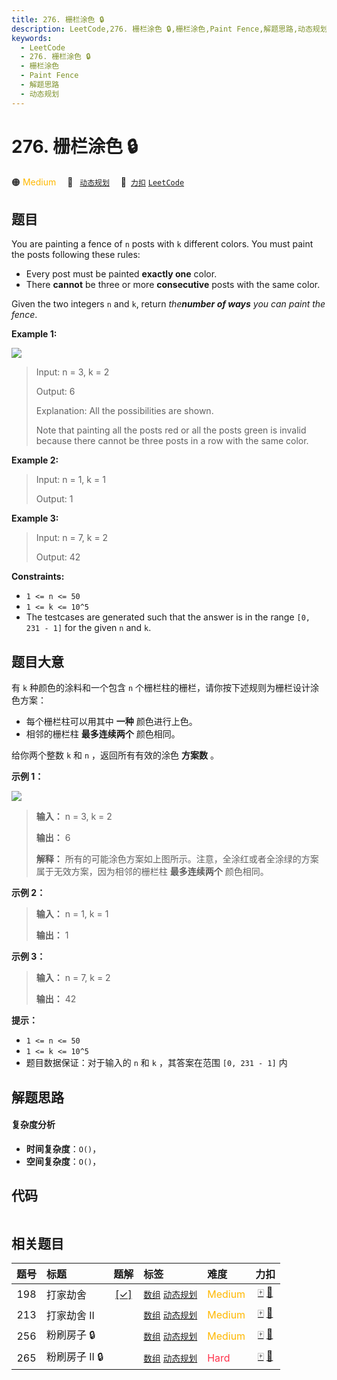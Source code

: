 ```yaml
---
title: 276. 栅栏涂色 🔒
description: LeetCode,276. 栅栏涂色 🔒,栅栏涂色,Paint Fence,解题思路,动态规划
keywords:
  - LeetCode
  - 276. 栅栏涂色 🔒
  - 栅栏涂色
  - Paint Fence
  - 解题思路
  - 动态规划
---
```


# 276. 栅栏涂色 🔒

🟠 <font color=#ffb800>Medium</font>&emsp; 🔖&ensp; [`动态规划`](/tag/dynamic-programming.md)&emsp; 🔗&ensp;[`力扣`](https://leetcode.cn/problems/paint-fence) [`LeetCode`](https://leetcode.com/problems/paint-fence)

## 题目

You are painting a fence of `n` posts with `k` different colors. You must
paint the posts following these rules:

  * Every post must be painted **exactly one** color.
  * There **cannot** be three or more **consecutive** posts with the same color.

Given the two integers `n` and `k`, return _the**number of ways** you can
paint the fence_.



**Example 1:**

![](https://fastly.jsdelivr.net/gh/doocs/leetcode@main/solution/0200-0299/0276.Paint%20Fence/images/paintfenceex1.png)

> Input: n = 3, k = 2
> 
> Output: 6
> 
> Explanation: All the possibilities are shown.
> 
> Note that painting all the posts red or all the posts green is invalid because there cannot be three posts in a row with the same color.

**Example 2:**

> Input: n = 1, k = 1
> 
> Output: 1

**Example 3:**

> Input: n = 7, k = 2
> 
> Output: 42

**Constraints:**

  * `1 <= n <= 50`
  * `1 <= k <= 10^5`
  * The testcases are generated such that the answer is in the range `[0, 231 - 1]` for the given `n` and `k`.


## 题目大意

有 `k` 种颜色的涂料和一个包含 `n` 个栅栏柱的栅栏，请你按下述规则为栅栏设计涂色方案：

  * 每个栅栏柱可以用其中 **一种** 颜色进行上色。
  * 相邻的栅栏柱 **最多连续两个** 颜色相同。

给你两个整数 `k` 和 `n` ，返回所有有效的涂色 **方案数** 。

**示例 1：**

![](https://fastly.jsdelivr.net/gh/doocs/leetcode@main/solution/0200-0299/0276.Paint%20Fence/images/paintfenceex1.png)

> 
> 
> 
> 
> 
> **输入：** n = 3, k = 2
> 
> **输出：** 6
> 
> **解释：** 所有的可能涂色方案如上图所示。注意，全涂红或者全涂绿的方案属于无效方案，因为相邻的栅栏柱 **最多连续两个** 颜色相同。
> 
> 

**示例 2：**

> 
> 
> 
> 
> 
> **输入：** n = 1, k = 1
> 
> **输出：** 1
> 
> 

**示例 3：**

> 
> 
> 
> 
> 
> **输入：** n = 7, k = 2
> 
> **输出：** 42
> 
> 

**提示：**

  * `1 <= n <= 50`
  * `1 <= k <= 10^5`
  * 题目数据保证：对于输入的 `n` 和 `k` ，其答案在范围 `[0, 231 - 1]` 内


## 解题思路

#### 复杂度分析

- **时间复杂度**：`O()`，
- **空间复杂度**：`O()`，

## 代码

```javascript

```

## 相关题目

<!-- prettier-ignore -->
| 题号 | 标题 | 题解 | 标签 | 难度 | 力扣 |
| :------: | :------ | :------: | :------ | :------ | :------: |
| 198 | 打家劫舍 | [[✓]](/problem/0198.md) |  [`数组`](/tag/array.md) [`动态规划`](/tag/dynamic-programming.md) | <font color=#ffb800>Medium</font> | [🀄️](https://leetcode.cn/problems/house-robber) [🔗](https://leetcode.com/problems/house-robber) |
| 213 | 打家劫舍 II |  |  [`数组`](/tag/array.md) [`动态规划`](/tag/dynamic-programming.md) | <font color=#ffb800>Medium</font> | [🀄️](https://leetcode.cn/problems/house-robber-ii) [🔗](https://leetcode.com/problems/house-robber-ii) |
| 256 | 粉刷房子 🔒 |  |  [`数组`](/tag/array.md) [`动态规划`](/tag/dynamic-programming.md) | <font color=#ffb800>Medium</font> | [🀄️](https://leetcode.cn/problems/paint-house) [🔗](https://leetcode.com/problems/paint-house) |
| 265 | 粉刷房子 II 🔒 |  |  [`数组`](/tag/array.md) [`动态规划`](/tag/dynamic-programming.md) | <font color=#ff334b>Hard</font> | [🀄️](https://leetcode.cn/problems/paint-house-ii) [🔗](https://leetcode.com/problems/paint-house-ii) |